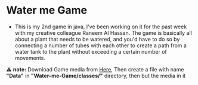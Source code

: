 # Water me Game
- This is my 2nd game in java, I've been working on it for the past week with my creative colleague Raneem Al Hassan. The game is basically all about a plant that needs to be watered, and you'd have to do so by connecting a number of tubes with each other to create a path from a water tank to the plant without exceeding a certain number of movements.

:warning: **note:** Download  Game media from [Here](https://drive.google.com/open?id=12LVSjV9yXeljTYGfos8mWOu8XrXwV_n1 "Here"), Then create a file with name **"Data"** in **"Water-me-Game/classes/"** directory, then but the media in it
